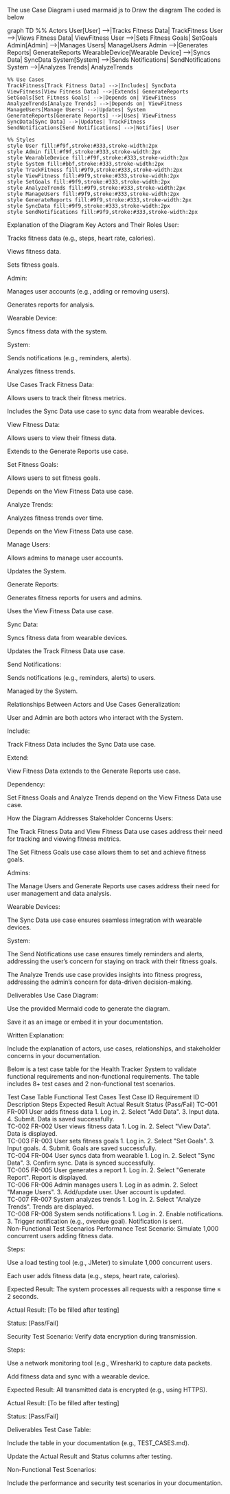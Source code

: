 The use Case Diagram
i used marmaid js to Draw the diagram
The coded is below 

graph TD
    %% Actors
    User[User] -->|Tracks Fitness Data| TrackFitness
    User -->|Views Fitness Data| ViewFitness
    User -->|Sets Fitness Goals| SetGoals
    Admin[Admin] -->|Manages Users| ManageUsers
    Admin -->|Generates Reports| GenerateReports
    WearableDevice[Wearable Device] -->|Syncs Data| SyncData
    System[System] -->|Sends Notifications| SendNotifications
    System -->|Analyzes Trends| AnalyzeTrends

    %% Use Cases
    TrackFitness[Track Fitness Data] -->|Includes| SyncData
    ViewFitness[View Fitness Data] -->|Extends| GenerateReports
    SetGoals[Set Fitness Goals] -->|Depends on| ViewFitness
    AnalyzeTrends[Analyze Trends] -->|Depends on| ViewFitness
    ManageUsers[Manage Users] -->|Updates| System
    GenerateReports[Generate Reports] -->|Uses| ViewFitness
    SyncData[Sync Data] -->|Updates| TrackFitness
    SendNotifications[Send Notifications] -->|Notifies| User

    %% Styles
    style User fill:#f9f,stroke:#333,stroke-width:2px
    style Admin fill:#f9f,stroke:#333,stroke-width:2px
    style WearableDevice fill:#f9f,stroke:#333,stroke-width:2px
    style System fill:#bbf,stroke:#333,stroke-width:2px
    style TrackFitness fill:#9f9,stroke:#333,stroke-width:2px
    style ViewFitness fill:#9f9,stroke:#333,stroke-width:2px
    style SetGoals fill:#9f9,stroke:#333,stroke-width:2px
    style AnalyzeTrends fill:#9f9,stroke:#333,stroke-width:2px
    style ManageUsers fill:#9f9,stroke:#333,stroke-width:2px
    style GenerateReports fill:#9f9,stroke:#333,stroke-width:2px
    style SyncData fill:#9f9,stroke:#333,stroke-width:2px
    style SendNotifications fill:#9f9,stroke:#333,stroke-width:2px


Explanation of the Diagram
Key Actors and Their Roles
User:

Tracks fitness data (e.g., steps, heart rate, calories).

Views fitness data.

Sets fitness goals.

Admin:

Manages user accounts (e.g., adding or removing users).

Generates reports for analysis.

Wearable Device:

Syncs fitness data with the system.

System:

Sends notifications (e.g., reminders, alerts).

Analyzes fitness trends.

Use Cases
Track Fitness Data:

Allows users to track their fitness metrics.

Includes the Sync Data use case to sync data from wearable devices.

View Fitness Data:

Allows users to view their fitness data.

Extends to the Generate Reports use case.

Set Fitness Goals:

Allows users to set fitness goals.

Depends on the View Fitness Data use case.

Analyze Trends:

Analyzes fitness trends over time.

Depends on the View Fitness Data use case.

Manage Users:

Allows admins to manage user accounts.

Updates the System.

Generate Reports:

Generates fitness reports for users and admins.

Uses the View Fitness Data use case.

Sync Data:

Syncs fitness data from wearable devices.

Updates the Track Fitness Data use case.

Send Notifications:

Sends notifications (e.g., reminders, alerts) to users.

Managed by the System.

Relationships Between Actors and Use Cases
Generalization:

User and Admin are both actors who interact with the System.

Include:

Track Fitness Data includes the Sync Data use case.

Extend:

View Fitness Data extends to the Generate Reports use case.

Dependency:

Set Fitness Goals and Analyze Trends depend on the View Fitness Data use case.

How the Diagram Addresses Stakeholder Concerns
Users:

The Track Fitness Data and View Fitness Data use cases address their need for tracking and viewing fitness metrics.

The Set Fitness Goals use case allows them to set and achieve fitness goals.

Admins:

The Manage Users and Generate Reports use cases address their need for user management and data analysis.

Wearable Devices:

The Sync Data use case ensures seamless integration with wearable devices.

System:

The Send Notifications use case ensures timely reminders and alerts, addressing the user’s concern for staying on track with their fitness goals.

The Analyze Trends use case provides insights into fitness progress, addressing the admin’s concern for data-driven decision-making.

Deliverables
Use Case Diagram:

Use the provided Mermaid code to generate the diagram.

Save it as an image or embed it in your documentation.

Written Explanation:

Include the explanation of actors, use cases, relationships, and stakeholder concerns in your documentation.






Below is a test case table for the Health Tracker System to validate functional requirements and non-functional requirements. The table includes 8+ test cases and 2 non-functional test scenarios.

Test Case Table
Functional Test Cases
Test Case ID	Requirement ID	Description	Steps	Expected Result	Actual Result	Status (Pass/Fail)
TC-001	FR-001	User adds fitness data	1. Log in. 2. Select "Add Data". 3. Input data. 4. Submit.	Data is saved successfully.		
TC-002	FR-002	User views fitness data	1. Log in. 2. Select "View Data".	Data is displayed.		
TC-003	FR-003	User sets fitness goals	1. Log in. 2. Select "Set Goals". 3. Input goals. 4. Submit.	Goals are saved successfully.		
TC-004	FR-004	User syncs data from wearable	1. Log in. 2. Select "Sync Data". 3. Confirm sync.	Data is synced successfully.		
TC-005	FR-005	User generates a report	1. Log in. 2. Select "Generate Report".	Report is displayed.		
TC-006	FR-006	Admin manages users	1. Log in as admin. 2. Select "Manage Users". 3. Add/update user.	User account is updated.		
TC-007	FR-007	System analyzes trends	1. Log in. 2. Select "Analyze Trends".	Trends are displayed.		
TC-008	FR-008	System sends notifications	1. Log in. 2. Enable notifications. 3. Trigger notification (e.g., overdue goal).	Notification is sent.		
Non-Functional Test Scenarios
Performance Test
Scenario: Simulate 1,000 concurrent users adding fitness data.

Steps:

Use a load testing tool (e.g., JMeter) to simulate 1,000 concurrent users.

Each user adds fitness data (e.g., steps, heart rate, calories).

Expected Result: The system processes all requests with a response time ≤ 2 seconds.

Actual Result: [To be filled after testing]

Status: [Pass/Fail]

Security Test
Scenario: Verify data encryption during transmission.

Steps:

Use a network monitoring tool (e.g., Wireshark) to capture data packets.

Add fitness data and sync with a wearable device.

Expected Result: All transmitted data is encrypted (e.g., using HTTPS).

Actual Result: [To be filled after testing]

Status: [Pass/Fail]

Deliverables
Test Case Table:

Include the table in your documentation (e.g., TEST_CASES.md).

Update the Actual Result and Status columns after testing.

Non-Functional Test Scenarios:

Include the performance and security test scenarios in your documentation.










